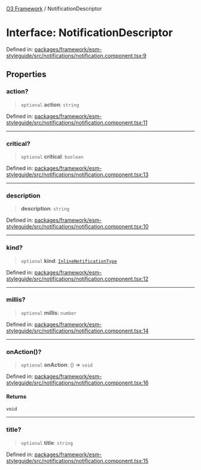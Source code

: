 [O3 Framework](../API.md) / NotificationDescriptor

# Interface: NotificationDescriptor

Defined in: [packages/framework/esm-styleguide/src/notifications/notification.component.tsx:9](https://github.com/openmrs/openmrs-esm-core/blob/18d2874f03a33a6ab8295af0e87ac97fdd150718/packages/framework/esm-styleguide/src/notifications/notification.component.tsx#L9)

## Properties

### action?

> `optional` **action**: `string`

Defined in: [packages/framework/esm-styleguide/src/notifications/notification.component.tsx:11](https://github.com/openmrs/openmrs-esm-core/blob/18d2874f03a33a6ab8295af0e87ac97fdd150718/packages/framework/esm-styleguide/src/notifications/notification.component.tsx#L11)

***

### critical?

> `optional` **critical**: `boolean`

Defined in: [packages/framework/esm-styleguide/src/notifications/notification.component.tsx:13](https://github.com/openmrs/openmrs-esm-core/blob/18d2874f03a33a6ab8295af0e87ac97fdd150718/packages/framework/esm-styleguide/src/notifications/notification.component.tsx#L13)

***

### description

> **description**: `string`

Defined in: [packages/framework/esm-styleguide/src/notifications/notification.component.tsx:10](https://github.com/openmrs/openmrs-esm-core/blob/18d2874f03a33a6ab8295af0e87ac97fdd150718/packages/framework/esm-styleguide/src/notifications/notification.component.tsx#L10)

***

### kind?

> `optional` **kind**: [`InlineNotificationType`](../type-aliases/InlineNotificationType.md)

Defined in: [packages/framework/esm-styleguide/src/notifications/notification.component.tsx:12](https://github.com/openmrs/openmrs-esm-core/blob/18d2874f03a33a6ab8295af0e87ac97fdd150718/packages/framework/esm-styleguide/src/notifications/notification.component.tsx#L12)

***

### millis?

> `optional` **millis**: `number`

Defined in: [packages/framework/esm-styleguide/src/notifications/notification.component.tsx:14](https://github.com/openmrs/openmrs-esm-core/blob/18d2874f03a33a6ab8295af0e87ac97fdd150718/packages/framework/esm-styleguide/src/notifications/notification.component.tsx#L14)

***

### onAction()?

> `optional` **onAction**: () => `void`

Defined in: [packages/framework/esm-styleguide/src/notifications/notification.component.tsx:16](https://github.com/openmrs/openmrs-esm-core/blob/18d2874f03a33a6ab8295af0e87ac97fdd150718/packages/framework/esm-styleguide/src/notifications/notification.component.tsx#L16)

#### Returns

`void`

***

### title?

> `optional` **title**: `string`

Defined in: [packages/framework/esm-styleguide/src/notifications/notification.component.tsx:15](https://github.com/openmrs/openmrs-esm-core/blob/18d2874f03a33a6ab8295af0e87ac97fdd150718/packages/framework/esm-styleguide/src/notifications/notification.component.tsx#L15)
